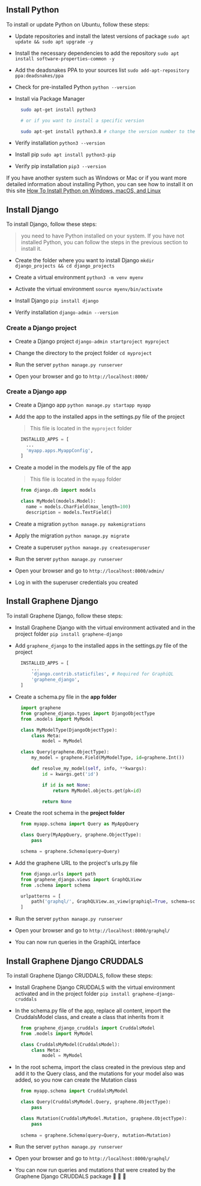 ## Install Python

To install or update Python on Ubuntu, follow these steps:

- Update repositories and install the latest versions of package
  `sudo apt update && sudo apt upgrade -y`

- Install the necessary dependencies to add the repository
  `sudo apt install software-properties-common -y`

- Add the deadsnakes PPA to your sources list
  `sudo add-apt-repository ppa:deadsnakes/ppa`

- Check for pre-installed Python
  `python --version`

- Install via Package Manager
  ```bash
    sudo apt-get install python3

    # or if you want to install a specific version

    sudo apt-get install python3.8 # change the version number to the version you want to install
  ```

- Verify installation
  `python3 --version`

- Install pip
  `sudo apt install python3-pip`

- Verify pip installation
  `pip3 --version`

If you have another system such as Windows or Mac or if you want more detailed information about installing Python, you can see how to install it on this site [How To Install Python on Windows, macOS, and Linux](https://kinsta.com/knowledgebase/install-python/)

## Install Django

To install Django, follow these steps:

> you need to have Python installed on your system. If you have not installed Python, you can follow the steps in the previous section to install it.

- Create the folder where you want to install Django
  `mkdir django_projects && cd django_projects`

- Create a virtual environment
  `python3 -m venv myenv`

- Activate the virtual environment
  `source myenv/bin/activate`

- Install Django
  `pip install django`

- Verify installation
  `django-admin --version`

### Create a Django project

- Create a Django project
  `django-admin startproject myproject`

- Change the directory to the project folder
  `cd myproject`

- Run the server
  `python manage.py runserver`

- Open your browser and go to `http://localhost:8000/`

### Create a Django app

- Create a Django app
  `python manage.py startapp myapp`

- Add the app to the installed apps in the settings.py file of the project
  > This file is located in the `myproject` folder

  ```python
    INSTALLED_APPS = [
      ...
      'myapp.apps.MyappConfig',
    ]
  ```

- Create a model in the models.py file of the app
  > This file is located in the `myapp` folder

  ```python
    from django.db import models

    class MyModel(models.Model):
      name = models.CharField(max_length=100)
      description = models.TextField()
  ```

- Create a migration
  `python manage.py makemigrations`

- Apply the migration
  `python manage.py migrate`

- Create a superuser
  `python manage.py createsuperuser`

- Run the server
  `python manage.py runserver`

- Open your browser and go to `http://localhost:8000/admin/`

- Log in with the superuser credentials you created

## Install Graphene Django

To install Graphene Django, follow these steps:

- Install Graphene Django with the virtual environment activated and in the project folder
  `pip install graphene-django`

- Add `graphene_django` to the installed apps in the settings.py file of the project
  ```python
    INSTALLED_APPS = [
        ...
        'django.contrib.staticfiles', # Required for GraphiQL
        'graphene_django',
    ]
  ```

- Create a schema.py file in the **app folder**
  ```python
    import graphene
    from graphene_django.types import DjangoObjectType
    from .models import MyModel

    class MyModelType(DjangoObjectType):
        class Meta:
            model = MyModel

    class Query(graphene.ObjectType):
        my_model = graphene.Field(MyModelType, id=graphene.Int())

        def resolve_my_model(self, info, **kwargs):
            id = kwargs.get('id')

            if id is not None:
                return MyModel.objects.get(pk=id)

            return None
  ```

- Create the root schema in the **project folder**
  ```python
    from myapp.schema import Query as MyAppQuery

    class Query(MyAppQuery, graphene.ObjectType):
        pass

    schema = graphene.Schema(query=Query)
  ```

- Add the graphene URL to the project's urls.py file
  ```python
    from django.urls import path
    from graphene_django.views import GraphQLView
    from .schema import schema

    urlpatterns = [
        path('graphql/', GraphQLView.as_view(graphiql=True, schema=schema)),
    ]
  ```

- Run the server
  `python manage.py runserver`

- Open your browser and go to `http://localhost:8000/graphql/`

- You can now run queries in the GraphiQL interface


## Install Graphene Django CRUDDALS

To install Graphene Django CRUDDALS, follow these steps:

- Install Graphene Django CRUDDALS with the virtual environment activated and in the project folder
  `pip install graphene-django-cruddals`

- In the schema.py file of the app, replace all content, import the CruddalsModel class, and create a class that inherits from it
  ```python
    from graphene_django_cruddals import CruddalsModel
    from .models import MyModel

    class CruddalsMyModel(CruddalsModel):
        class Meta:
            model = MyModel
  ```

- In the root schema, import the class created in the previous step and add it to the Query class, and the mutations for your model also was added, so you now can create the Mutation class
  ```python
    from myapp.schema import CruddalsMyModel

    class Query(CruddalsMyModel.Query, graphene.ObjectType):
        pass

    class Mutation(CruddalsMyModel.Mutation, graphene.ObjectType):
        pass
    
    schema = graphene.Schema(query=Query, mutation=Mutation)
  ```

- Run the server
  `python manage.py runserver`

- Open your browser and go to `http://localhost:8000/graphql/`

- You can now run queries and mutations that were created by the Graphene Django CRUDDALS package 🎉 🎊 🥳
